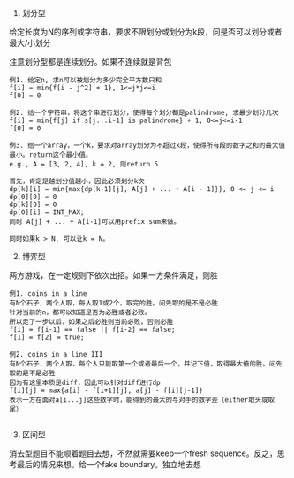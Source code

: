 1. 划分型

给定长度为N的序列或字符串，要求不限划分或划分为k段，问是否可以划分或者最大/小划分

注意划分型都是连续划分。如果不连续就是背包
```
例1. 给定n, 求n可以被划分为多少完全平方数只和
f[i] = min{f[i - j^2] + 1}, 1<=j*j<=i
f[0] = 0

例2. 给一个字符串，将这个串进行划分，使得每个划分都是palindrome, 求最少划分几次
f[i] = min{f[j] if s[j...i-1] is palindrome} + 1, 0<=j<=i-1
f[0] = 0

例3. 给一个array，一个k，要求对array划分为不超过k段，使得所有段的数字之和的最大值最小。return这个最小值。
e.g., A = [3, 2, 4], k = 2, 则return 5

首先，肯定是越划分值越小，因此必须划分k次
dp[k][i] = min{max{dp[k-1][j], A[j] + ... + A[i - 1]}}, 0 <= j <= i
dp[0][0] = 0
dp[k][0] = 0
dp[0][i] = INT_MAX;
同时 A[j] + ... + A[i-1]可以用prefix sum来做。

同时如果k > N, 可以让k = N。
```

2. 博弈型

两方游戏，在一定规则下依次出招。如果一方条件满足，则胜
```
例1. coins in a line
有N个石子，两个人取，每人取1或2个，取完的胜。问先取的是不是必胜
针对当前的n，都可以知道是否为必胜或者必败。
所以走了一步以后，如果之后必胜则当前必败，否则必胜
f[i] = f[i-1] == false || f[i-2] == false;
f[1] = f[2] = true;

例2. coins in a line III
有N个石子，两个人取，每个人只能取第一个或者最后一个，并记下值，取得最大值的胜。问先取的是不是必胜
因为有这里本质是diff，因此可以针对diff进行dp
f[i][j] = max{a[i] - f[i+1][j], a[j] - f[i][j-1]}
表示一方在面对a[i...j]这些数字时，能得到的最大的与对手的数字差（either取头或取尾）


```

3. 区间型

消去型题目不能顺着题目去想，不然就需要keep一个fresh sequence。反之，思考最后的情况来想。给一个fake boundary。独立地去想